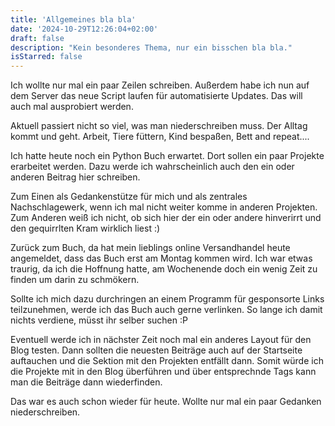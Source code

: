 ```yaml
---
title: 'Allgemeines bla bla'
date: '2024-10-29T12:26:04+02:00'
draft: false
description: "Kein besonderes Thema, nur ein bisschen bla bla."
isStarred: false
---
```

Ich wollte nur mal ein paar Zeilen schreiben. Außerdem habe ich nun auf dem Server das neue Script laufen für automatisierte Updates.
Das will auch mal ausprobiert werden.

Aktuell passiert nicht so viel, was man niederschreiben muss.
Der Alltag kommt und geht. Arbeit, Tiere füttern, Kind bespaßen, Bett and repeat....

Ich hatte heute noch ein Python Buch erwartet. Dort sollen ein paar Projekte erarbeitet werden. Dazu werde ich wahrscheinlich auch den ein oder anderen 
Beitrag hier schreiben.

Zum Einen als Gedankenstütze für mich und als zentrales Nachschlagewerk, wenn ich mal nicht weiter komme in anderen Projekten.
Zum Anderen weiß ich nicht, ob sich hier der ein oder andere hinverirrt und den gequirrlten Kram wirklich liest :)

Zurück zum Buch, da hat mein lieblings online Versandhandel heute angemeldet, dass das Buch erst am Montag kommen wird.
Ich war etwas traurig, da ich die Hoffnung hatte, am Wochenende doch ein wenig Zeit zu finden um darin zu schmökern.

Sollte ich mich dazu durchringen an einem Programm für gesponsorte Links teilzunehmen, werde ich das Buch auch gerne verlinken.
So lange ich damit nichts verdiene, müsst ihr selber suchen :P

Eventuell werde ich in nächster Zeit noch mal ein anderes Layout für den Blog testen.
Dann sollten die neuesten Beiträge auch auf der Startseite auftauchen und die Sektion mit den Projekten entfällt dann.
Somit würde ich die Projekte mit in den Blog überführen und über entsprechnde Tags kann man die Beiträge dann wiederfinden.

Das war es auch schon wieder für heute. Wollte nur mal ein paar Gedanken niederschreiben.
